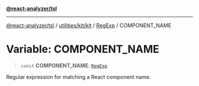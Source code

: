 [**@react-analyzer/tsl**](../../../../../../README.md)

***

[@react-analyzer/tsl](../../../../../../README.md) / [utilities/kit/kit](../../../README.md) / [RegExp](../README.md) / COMPONENT\_NAME

# Variable: COMPONENT\_NAME

> `const` **COMPONENT\_NAME**: [`RegExp`](https://developer.mozilla.org/docs/Web/JavaScript/Reference/Global_Objects/RegExp)

Regular expression for matching a React component name.
